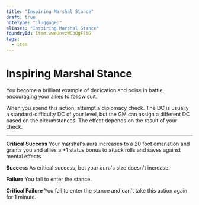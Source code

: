 ```yaml
---
title: "Inspiring Marshal Stance"
draft: true
noteType: ":luggage:"
aliases: "Inspiring Marshal Stance"
foundryId: Item.wweUnvzWCbQgFliG
tags:
  - Item
---
```


# Inspiring Marshal Stance

You become a brilliant example of dedication and poise in battle, encouraging your allies to follow suit.

When you spend this action, attempt a diplomacy check. The DC is usually a standard-difficulty DC of your level, but the GM can assign a different DC based on the circumstances. The effect depends on the result of your check.

* * *

**Critical Success** Your marshal's aura increases to a 20 foot emanation and grants you and allies a +1 status bonus to attack rolls and saves against mental effects.

**Success** As critical success, but your aura's size doesn't increase.

**Failure** You fail to enter the stance.

**Critical Failure** You fail to enter the stance and can't take this action again for 1 minute.
